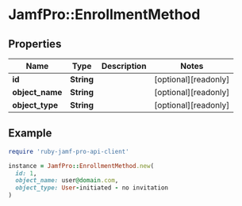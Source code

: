 # JamfPro::EnrollmentMethod

## Properties

| Name | Type | Description | Notes |
| ---- | ---- | ----------- | ----- |
| **id** | **String** |  | [optional][readonly] |
| **object_name** | **String** |  | [optional][readonly] |
| **object_type** | **String** |  | [optional][readonly] |

## Example

```ruby
require 'ruby-jamf-pro-api-client'

instance = JamfPro::EnrollmentMethod.new(
  id: 1,
  object_name: user@domain.com,
  object_type: User-initiated - no invitation
)
```

